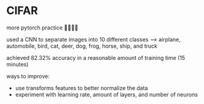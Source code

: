 # CIFAR

more pytorch practice 🥶🥶🔥🔥

used a CNN to separate images into 10 different classes --> airplane, automobile, bird, cat, deer, dog, frog, horse, ship, and truck

achieved 82.32% accuracy in a reasonable amount of training time (15 minutes)

ways to improve:
- use transforms features to better normalize the data
- experiment with learning rate, amount of layers, and number of neurons
